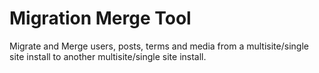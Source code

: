 # Migration Merge Tool
Migrate and Merge users, posts, terms and media from a multisite/single site install to another multisite/single site install.

